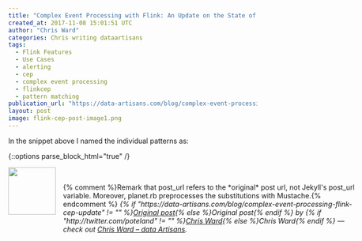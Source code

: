 ```yaml
---
title: "Complex Event Processing with Flink: An Update on the State of Flink CEP"
created_at: 2017-11-08 15:01:51 UTC
author: "Chris Ward"
categories: Chris writing dataartisans
tags: 
  - Flink Features
  - Use Cases
  - alerting
  - cep
  - complex event processing
  - flinkcep
  - pattern matching
publication_url: "https://data-artisans.com/blog/complex-event-processing-flink-cep-update"
layout: post
image: flink-cep-post-image1.png
---
```

In the snippet above I named the individual patterns as:


{::options parse_block_html="true" /}
<div class="author">
   <img src="http://www.rss-specifications.com/rss-spec-rss.gif" style="width: 96px; height: 96;">
   <span style="position: absolute; padding: 32px 15px;">{% comment %}Remark that post_url refers to the *original* post url, not Jekyll's post_url variable. Moreover, planet.rb preprocesses the substitutions with Mustache.{% endcomment %}
      <i>{% if "https://data-artisans.com/blog/complex-event-processing-flink-cep-update" != "" %}<a href="https://data-artisans.com/blog/complex-event-processing-flink-cep-update">Original post</a>{% else %}Original post{% endif %} by {% if "http://twitter.com/poteland" != "" %}<a href="http://twitter.com/poteland">Chris Ward</a>{% else %}Chris Ward{% endif %} &mdash; check out <a href="https://data-artisans.com">Chris Ward – data Artisans</a>.</i>
  </span>
</div>
